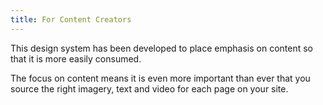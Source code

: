 ```yaml
---
title: For Content Creators
---
```


This design system has been developed to place emphasis on content so that it is more easily consumed.

The focus on content means it is even more important than ever that you source the right imagery, text and video for each page on your site.

